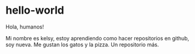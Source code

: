 # hello-world

Hola, humanos!

Mi nombre es kelsy, estoy aprendiendo como hacer repositorios en github, soy nueva. Me gustan los gatos
y la pizza.
Un repositorio más.
